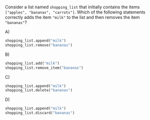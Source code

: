 Consider a list named `shopping_list` that initially contains the items `["apples", "bananas", "carrots"]`. Which of the following statements correctly adds the item `"milk"` to the list and then removes the item `"bananas"`?

A) 
```python
shopping_list.append("milk")
shopping_list.remove("bananas")
```

B) 
```python
shopping_list.add("milk")
shopping_list.remove_item("bananas")
```

C) 
```python
shopping_list.append("milk")
shopping_list.delete("bananas")
```

D) 
```python
shopping_list.append("milk")
shopping_list.discard("bananas")
```

<!-- ANSWER: A -->